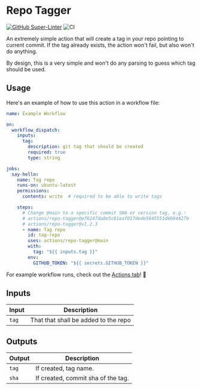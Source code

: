 # Repo Tagger

[![GitHub Super-Linter](https://github.com/actions/repo-tagger/actions/workflows/linter.yml/badge.svg)](https://github.com/super-linter/super-linter)
![CI](https://github.com/actions/repo-tagger/actions/workflows/ci.yml/badge.svg)

An extremely simple action that will create a tag in your repo pointing to current commit.
If the tag already exists, the action won't fail, but also won't do anything.

By design, this is a very simple and won't do any parsing to guess which tag should be used.

## Usage

Here's an example of how to use this action in a workflow file:

```yaml
name: Example Workflow

on:
  workflow_dispatch:
    inputs:
      tag:
        description: git tag that should be created
        required: true
        type: string

jobs:
  say-hello:
    name: Tag repo
    runs-on: ubuntu-latest
    permissions:
      contents: write  # required to be able to write tags

    steps:
      # Change @main to a specific commit SHA or version tag, e.g.:
      # actions/repo-tagger@e76147da8e5c81eaf017dede5645551d4b94427b
      # actions/repo-tagger@v1.2.3
      - name: Tag repo
        id: tag-repo
        uses: actions/repo-tagger@main
        with:
          tag: "${{ inputs.tag }}"
        env:
          GITHUB_TOKEN: "${{ secrets.GITHUB_TOKEN }}"
```

For example workflow runs, check out the
[Actions tab](https://github.com/actions/repo-tagger/actions)!
:rocket:

## Inputs

| Input | Description                          |
| ----- | ------------------------------------ |
| `tag` | That that shall be added to the repo |

## Outputs

| Output | Description             |
| ------ | ---------------------------------- |
| `tag`  | If created, tag name.              |
| `sha`  | If created, commit sha of the tag. |

